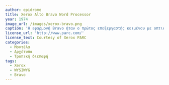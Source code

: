 ```yaml
---
author: epidrome
title: Xerox Alto Bravo Word Processor
year: 1974
image_url: /images/xerox-bravo.png
caption: 'Η εφαρμογή Bravo ήταν ο πρώτος επεξεργαστής κειμένου με οπτική απεικόνιση στις αρχές της δεκαετίας του 1970 και λειτουργούσε στον υπολογιστή Xerox Alto που είχε οθόνη σε θέση πορτρέτου. Η είσοδος από την πλευρά του χρήστη ήταν *τροπική*, κάτι που βελτιώθηκε στον διάδοχο του, το Gypsy.'
license_url: 'http://www.parc.com/'
license_text: Courtesy of Xerox PARC
categories:
  - Μοντέλα
  - Αρχέτυπα
  - Τροπική διεπαφή
tags:
  - Xerox
  - WYSIWYG
  - Bravo
---
```

